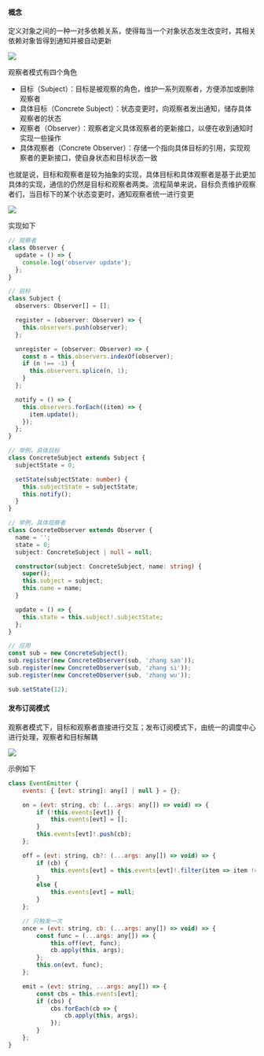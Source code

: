 #### 概念

定义对象之间的一种一对多依赖关系，使得每当一个对象状态发生改变时，其相关依赖对象皆得到通知并被自动更新

![](https://user-gold-cdn.xitu.io/2019/3/17/1698a9523384272a?imageView2/0/w/1280/h/960/format/webp/ignore-error/1)

观察者模式有四个角色

- 目标（Subject）：目标是被观察的角色，维护一系列观察者，方便添加或删除观察者
- 具体目标（Concrete Subject）：状态变更时，向观察者发出通知，储存具体观察者的状态
- 观察者（Observer）：观察者定义具体观察者的更新接口，以便在收到通知时实现一些操作
- 具体观察者（Concrete Observer）：存储一个指向具体目标的引用，实现观察者的更新接口，使自身状态和目标状态一致

也就是说，目标和观察者是较为抽象的实现，具体目标和具体观察者是基于此更加具体的实现，通信的仍然是目标和观察者两类。流程简单来说，目标负责维护观察者们，当目标下的某个状态变更时，通知观察者统一进行变更

![](https://pic2.zhimg.com/80/v2-0a7ef7d1a328dc37eadefb29e0ea705d_1440w.jpg)

实现如下

```ts
// 观察者
class Observer {
  update = () => {
    console.log('observer update');
  };
}

// 目标
class Subject {
  observers: Observer[] = [];

  register = (observer: Observer) => {
    this.observers.push(observer);
  };

  unregister = (observer: Observer) => {
    const n = this.observers.indexOf(observer);
    if (n !== -1) {
      this.observers.splice(n, 1);
    }
  };

  notify = () => {
    this.observers.forEach((item) => {
      item.update();
    });
  };
}

// 举例，具体目标
class ConcreteSubject extends Subject {
  subjectState = 0;

  setState(subjectState: number) {
    this.subjectState = subjectState;
    this.notify();
  }
}

// 举例，具体观察者
class ConcreteObserver extends Observer {
  name = '';
  state = 0;
  subject: ConcreteSubject | null = null;

  constructor(subject: ConcreteSubject, name: string) {
    super();
    this.subject = subject;
    this.name = name;
  }

  update = () => {
    this.state = this.subject!.subjectState;
  };
}

// 应用
const sub = new ConcreteSubject();
sub.register(new ConcreteObserver(sub, 'zhang san'));
sub.register(new ConcreteObserver(sub, 'zhang si'));
sub.register(new ConcreteObserver(sub, 'zhang wu'));

sub.setState(12);
```

#### 发布订阅模式

观察者模式下，目标和观察者直接进行交互；发布订阅模式下，由统一的调度中心进行处理，观察者和目标解耦

![](https://upload-images.jianshu.io/upload_images/14882319-f9fe428ce107e458.png?imageMogr2/auto-orient/strip|imageView2/2/w/512/format/webp)

示例如下

```js
class EventEmitter {
    events: { [evt: string]: any[] | null } = {};

    on = (evt: string, cb: (...args: any[]) => void) => {
        if (!this.events[evt]) {
            this.events[evt] = [];
        }
        this.events[evt]!.push(cb);
    };

    off = (evt: string, cb?: (...args: any[]) => void) => {
        if (cb) {
            this.events[evt] = this.events[evt]!.filter(item => item !== cb);
        }
        else {
            this.events[evt] = null;
        }
    };

    // 只触发一次
    once = (evt: string, cb: (...args: any[]) => void) => {
        const func = (...args: any[]) => {
            this.off(evt, func);
            cb.apply(this, args);
        };
        this.on(evt, func);
    };

    emit = (evt: string, ...args: any[]) => {
        const cbs = this.events[evt];
        if (cbs) {
            cbs.forEach(cb => {
                cb.apply(this, args);
            });
        }
    };
}
```
